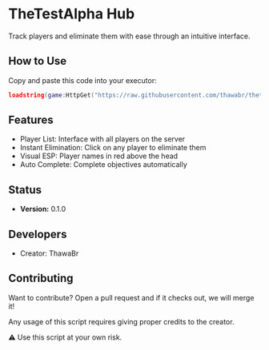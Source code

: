 # TheTestAlpha Hub

Track players and eliminate them with ease through an intuitive interface.

## How to Use

Copy and paste this code into your executor:

```lua
loadstring(game:HttpGet("https://raw.githubusercontent.com/thawabr/thetestalpha-hub/main/source"))()
```

## Features

- Player List: Interface with all players on the server
- Instant Elimination: Click on any player to eliminate them
- Visual ESP: Player names in red above the head
- Auto Complete: Complete objectives automatically

## Status
- **Version:** 0.1.0

## Developers
- Creator: ThawaBr

## Contributing
Want to contribute? Open a pull request and if it checks out, we will merge it!

Any usage of this script requires giving proper credits to the creator.

⚠️ Use this script at your own risk.

